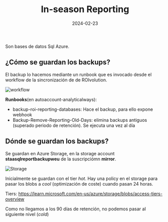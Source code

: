 ﻿---
title: "In-season Reporting"
date: 2024-02-23
geekdocCollapseSection: true
---

Son bases de datos Sql Azure. 

## ¿Cómo se guardan los backups?

El backup lo hacemos mediante un runbook que es invocado desde el workflow de la sincronización de de ROIvolution. 

![](/Cloud/Backups/politica-backups/images/workflow-in-season.png "workflow")

**Runbooks**(en autoaccount-analyticalways): 

- backup-roi-reporting-databases: Hace el backup, para ello expone webhook 
- Backup-Remove-Reporting-Old-Days: elimina backups antiguos (superado periodo de retención). Se ejecuta una vez al día

## Dónde se guardan los backups?

Se guardan en Azure Storage, en la storage account **staasqlreportbackupweu** de la suscripciómn **mirror**.

![](/Cloud/Backups/politica-backups/images/storage-in-season-reporting.png "Storage")

Inicialmente se guardan con el tier *hot*. 
Hay una policy en el storage para pasar los blobs a *cool* (optimización de coste) cuando pasan 24 horas.

Tiers: https://learn.microsoft.com/en-us/azure/storage/blobs/access-tiers-overview 

Como no llegamos a los 90 días de retención, no podemos pasar al siguiente nivel (*cold*)

